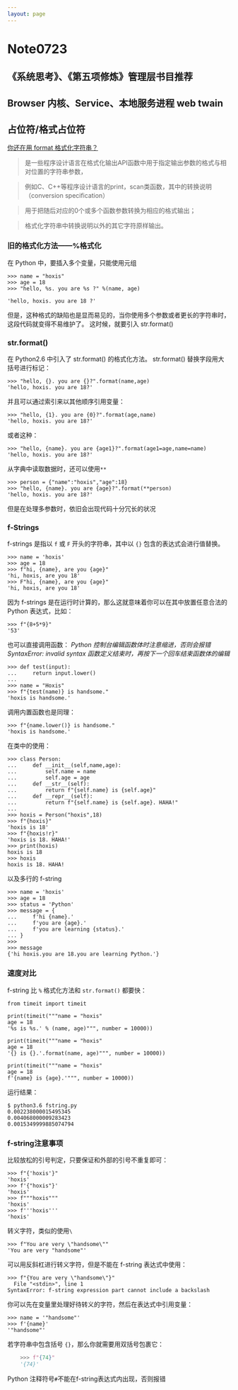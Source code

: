 ```yaml
---
layout: page
---
```


# Note0723



## 《系统思考》、《第五项修炼》管理层书目推荐

## Browser 内核、Service、本地服务进程 web twain


## 占位符/格式占位符

[你还在用 format 格式化字符串？](https://zhuanlan.zhihu.com/p/39128162)

>是一些程序设计语言在格式化输出API函数中用于指定输出参数的格式与相对位置的字符串参数，

>例如C、C++等程序设计语言的print，scan类函数，其中的转换说明（conversion specification）

>用于把随后对应的0个或多个函数参数转换为相应的格式输出；

>格式化字符串中转换说明以外的其它字符原样输出。


### 旧的格式化方法——%格式化

在 Python 中，要插入多个变量，只能使用元组

	>>> name = "hoxis"
	>>> age = 18
	>>> "hello, %s. you are %s ?" %(name, age)

	'hello, hoxis. you are 18 ?'

但是，这种格式的缺陷也是显而易见的，当你使用多个参数或者更长的字符串时，这段代码就变得不易维护了。
这时候，就要引入 str.format() 


### str.format()

在 Python2.6 中引入了 str.format() 的格式化方法。
str.format() 替换字段用大括号进行标记：

	>>> "hello, {}. you are {}?".format(name,age)
	'hello, hoxis. you are 18?'

并且可以通过索引来以其他顺序引用变量：

	>>> "hello, {1}. you are {0}?".format(age,name)
	'hello, hoxis. you are 18?'

或者这种：

	>>> "hello, {name}. you are {age1}?".format(age1=age,name=name)
	'hello, hoxis. you are 18?'

从字典中读取数据时，还可以使用`**`

	>>> person = {"name":"hoxis","age":18}
	>>> "hello, {name}. you are {age}?".format(**person)
	'hello, hoxis. you are 18?'

但是在处理多参数时，依旧会出现代码十分冗长的状况


### f-Strings

f-strings 是指以 `f` 或 `F` 开头的字符串，其中以 `{}` 包含的表达式会进行值替换。

	>>> name = 'hoxis'
	>>> age = 18
	>>> f"hi, {name}, are you {age}"
	'hi, hoxis, are you 18'
	>>> F"hi, {name}, are you {age}"
	'hi, hoxis, are you 18'

因为 f-strings 是在运行时计算的，那么这就意味着你可以在其中放置任意合法的 Python 表达式，比如：

	>>> f"{8+5*9}"
	'53'

也可以直接调用函数：
*Python 控制台编辑函数体时注意缩进，否则会报错 SyntaxError: invalid syntax*
*函数定义结束时，再按下一个回车结束函数体的编辑*

	>>> def test(input):
	...     return input.lower()
	...
	>>> name = "Hoxis"
	>>> f"{test(name)} is handsome."
	'hoxis is handsome.'

调用内置函数也是同理：

	>>> f"{name.lower()} is handsome."
	'hoxis is handsome.'

在类中的使用：

	>>> class Person:
	...     def __init__(self,name,age):
	...         self.name = name
	...         self.age = age
	...     def __str__(self):
	...         return f"{self.name} is {self.age}"
	...     def __repr__(self):
	...         return f"{self.name} is {self.age}. HAHA!"
	...
	>>> hoxis = Person("hoxis",18)
	>>> f"{hoxis}"
	'hoxis is 18'
	>>> f"{hoxis!r}"
	'hoxis is 18. HAHA!'
	>>> print(hoxis)
	hoxis is 18
	>>> hoxis
	hoxis is 18. HAHA!

以及多行的 f-string

	>>> name = 'hoxis'
	>>> age = 18
	>>> status = 'Python'
	>>> message = {
	...     f'hi {name}.'
	...     f'you are {age}.'
	...     f'you are learning {status}.'
	... }
	>>>
	>>> message
	{'hi hoxis.you are 18.you are learning Python.'}


### 速度对比

f-string 比 `%` 格式化方法和 `str.format()` 都要快：

	from timeit import timeit

	print(timeit("""name = "hoxis"
	age = 18
	'%s is %s.' % (name, age)""", number = 10000))

	print(timeit("""name = "hoxis"
	age = 18
	'{} is {}.'.format(name, age)""", number = 10000))

	print(timeit("""name = "hoxis"
	age = 18
	f'{name} is {age}.'""", number = 10000))

运行结果：

	$ python3.6 fstring.py
	0.002238000015495345
	0.004068000009283423
	0.0015349999885074794


### f-string注意事项

比较放松的引号判定，只要保证和外部的引号不重复即可：

	>>> f"{'hoxis'}"
	'hoxis'
	>>> f'{"hoxis"}'
	'hoxis'
	>>> f"""hoxis"""
	'hoxis'
	>>> f'''hoxis'''
	'hoxis'

转义字符，类似的使用`\`

	>>> f"You are very \"handsome\""
	'You are very "handsome"'

可以用反斜杠进行转义字符，但是不能在 f-string 表达式中使用：

	>>> f"{You are very \"handsome\"}"
	  File "<stdin>", line 1
	SyntaxError: f-string expression part cannot include a backslash

你可以先在变量里处理好待转义的字符，然后在表达式中引用变量：

	>>> name = '"handsome"'
	>>> f'{name}'
	'"handsome"'

若字符串中包含括号 `{}`，那么你就需要用双括号包裹它：

```python
	>>> f"{74}"
	'{74}'
```

Python 注释符号`#`不能在f-string表达式内出现，否则报错

